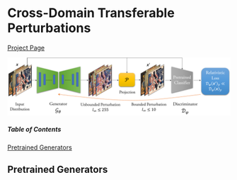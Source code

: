 # Cross-Domain Transferable Perturbations 
[Project Page](https://muzammal-naseer.github.io/Cross-domain-perturbations/)

![Learning Algo](/assets/cross_distribution.png)
##### Table of Contents  
[Pretrained Generators](#generators)  
<a name="headers"/>
## Pretrained Generators

